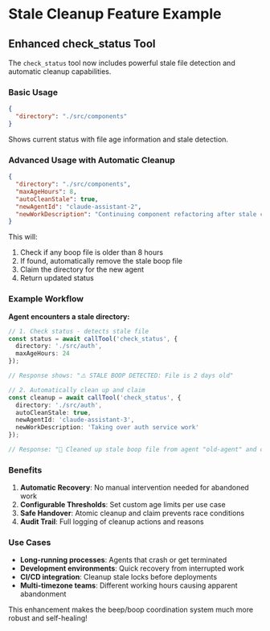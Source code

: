 # Stale Cleanup Feature Example

## Enhanced check_status Tool

The `check_status` tool now includes powerful stale file detection and automatic cleanup capabilities.

### Basic Usage

```json
{
  "directory": "./src/components"
}
```

Shows current status with file age information and stale detection.

### Advanced Usage with Automatic Cleanup

```json
{
  "directory": "./src/components",
  "maxAgeHours": 8,
  "autoCleanStale": true,
  "newAgentId": "claude-assistant-2",
  "newWorkDescription": "Continuing component refactoring after stale cleanup"
}
```

This will:
1. Check if any boop file is older than 8 hours
2. If found, automatically remove the stale boop file
3. Claim the directory for the new agent
4. Return updated status

### Example Workflow

**Agent encounters a stale directory:**

```typescript
// 1. Check status - detects stale file
const status = await callTool('check_status', {
  directory: './src/auth',
  maxAgeHours: 24
});

// Response shows: "⚠️ STALE BOOP DETECTED: File is 2 days old"

// 2. Automatically clean up and claim
const cleanup = await callTool('check_status', {
  directory: './src/auth', 
  autoCleanStale: true,
  newAgentId: 'claude-assistant-3',
  newWorkDescription: 'Taking over auth service work'
});

// Response: "🧹 Cleaned up stale boop file from agent "old-agent" and claimed for agent "claude-assistant-3""
```

### Benefits

1. **Automatic Recovery**: No manual intervention needed for abandoned work
2. **Configurable Thresholds**: Set custom age limits per use case  
3. **Safe Handover**: Atomic cleanup and claim prevents race conditions
4. **Audit Trail**: Full logging of cleanup actions and reasons

### Use Cases

- **Long-running processes**: Agents that crash or get terminated
- **Development environments**: Quick recovery from interrupted work
- **CI/CD integration**: Cleanup stale locks before deployments
- **Multi-timezone teams**: Different working hours causing apparent abandonment

This enhancement makes the beep/boop coordination system much more robust and self-healing!
